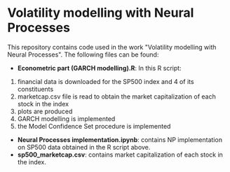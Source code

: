 # Volatility modelling with Neural Processes

This repository contains code used in the work "Volatility modelling with Neural Processes".
The following files can be found:

- **Econometric part (GARCH modelling).R**: In this R script:
1) financial data is downloaded for the SP500 index and 4 of its constituents
2) marketcap.csv file is read to obtain the market capitalization of each stock in the index
3) plots are produced
4) GARCH modelling is implemented
5) the Model Confidence Set procedure is implemented

- **Neural Processes implementation.ipynb**: contains NP implementation on SP500 data obtained in the R script above.
- **sp500_marketcap.csv**: contains market capitalization of each stock in the index.

